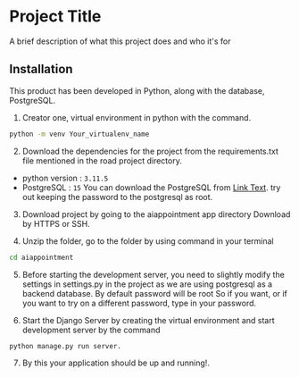 # Project Title

A brief description of what this project does and who it's for


## Installation

This product has been developed in Python, along with the database, PostgreSQL.

1. Creator one, virtual environment in python with the command.

```bash
python -m venv Your_virtualenv_name
```

2. Download the dependencies for the project from the requirements.txt file mentioned in the road project directory. 

- python version : `3.11.5`
- PostgreSQL : `15`
You can download the PostgreSQL from [Link Text](URL "https://www.postgresql.org/download/").
try out keeping the password to the postgresql as root.

3. Download project by going to the aiappointment app directory Download by HTTPS or SSH.

4. Unzip the folder, go to the folder by using command in your terminal
```bash 
cd aiappointment
```
5. Before starting the development server, you need to slightly modify the settings in settings.py in the project as we are using postgresql as a backend database. By default password will be root So if you want, or if you want to try on a different password, type in your password.

6. Start the Django Server by creating the virtual environment and start development server by the command 
```bash
python manage.py run server.
```
7. By this your application should be up and running!.